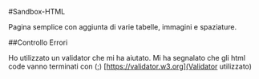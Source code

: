 #Sandbox-HTML

Pagina semplice con aggiunta di varie tabelle, immagini e spaziature.

##Controllo Errori

Ho utilizzato un validator che mi ha aiutato. Mi ha segnalato che gli html code vanno terminati con (;) [https://validator.w3.org](Validator utilizzato)
